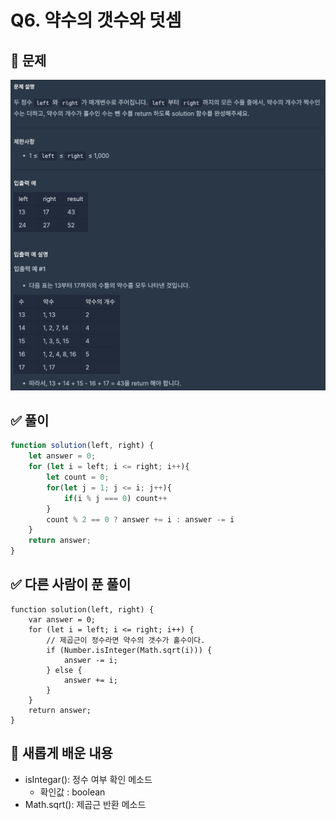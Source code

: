 # Q6. 약수의 갯수와 덧셈

## 📝 문제

![Question](/Level1/img/Q6.png)

## ✅ 풀이

```js
function solution(left, right) {
    let answer = 0;
    for (let i = left; i <= right; i++){
        let count = 0;
        for(let j = 1; j <= i; j++){
            if(i % j === 0) count++
        }
        count % 2 == 0 ? answer += i : answer -= i
    }
    return answer;
}
```

## ✅ 다른 사람이 푼 풀이

```jS
function solution(left, right) {
    var answer = 0;
    for (let i = left; i <= right; i++) {
        // 제곱근이 정수라면 약수의 갯수가 홀수이다.
        if (Number.isInteger(Math.sqrt(i))) {
            answer -= i;
        } else {
            answer += i;
        }
    }
    return answer;
}
```

## 📌 새롭게 배운 내용

- isIntegar(): 정수 여부 확인 메소드 
    - 확인값 : boolean
- Math.sqrt(): 제곱근 반환 메소드